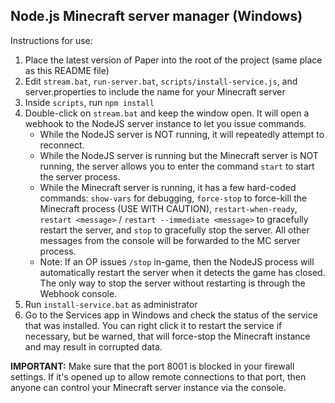 ## Node.js Minecraft server manager (Windows)

Instructions for use:

1. Place the latest version of Paper into the root of the project (same place as this README file)
1. Edit `stream.bat`, `run-server.bat`, `scripts/install-service.js`, and server.properties to include the name for your Minecraft server
1. Inside `scripts`, run `npm install`
1. Double-click on `stream.bat` and keep the window open. It will open a webhook to the NodeJS server instance to let you issue commands. 
	- While the NodeJS server is NOT running, it will repeatedly attempt to reconnect.
	- While the NodeJS server is running but the Minecraft server is NOT running, the server allows you to enter the command `start` to start the server process.
	- While the Minecraft server is running, it has a few hard-coded commands: `show-vars` for debugging, `force-stop` to force-kill the Minecraft process (USE WITH CAUTION), `restart-when-ready`, `restart <message>` / `restart --immediate <message>` to gracefully restart the server, and `stop` to gracefully stop the server. All other messages from the console will be forwarded to the MC server process.
	- Note: If an OP issues `/stop` in-game, then the NodeJS process will automatically restart the server when it detects the game has closed. The only way to stop the server without restarting is through the Webhook console.
1. Run `install-service.bat` as administrator
1. Go to the Services app in Windows and check the status of the service that was installed. You can right click it to restart the service if necessary, but be warned, that will force-stop the Minecraft instance and may result in corrupted data.

**IMPORTANT:** Make sure that the port 8001 is blocked in your firewall settings. If it's opened up to allow remote connections to that port, then anyone can control your Minecraft server instance via the console.